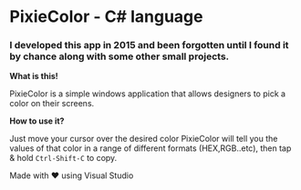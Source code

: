 # PixieColor - C# language
### I developed this app in 2015 and been forgotten until I found it by chance along with some other small projects.

**What is this!**

PixieColor is a simple windows application that allows designers to pick a color on their screens.

**How to use it?**

Just move your cursor over the desired color PixieColor will tell you the values of that color in a range of different formats (HEX,RGB..etc), then tap & hold ```Ctrl-Shift-C``` to copy. 

Made with ❤️ using Visual Studio 
